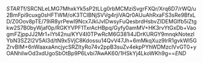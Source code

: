 $START$f/SRCNLeLMG7MhxkYk5sP2tLLg0rbMCMziSvgrFXQr/Xrq6D7/rWQ/u2BmFpi9cuxg0sHFTWM/oK3TCIBNjSVVg4rjiVAQr0AUuAhRxaFS3sRe9BfxLD/Z0Oov8pTE/79iR8yrPewI9Ncx7JklJvIDwsyFuQesbrdHsbvZIDEMGIfb5iZtgkw2S7B0byWjaf0p/RGKYVPF1TxrAcHBpq/Gyfy0amMV+HK3rvYtGxDb+VaogmFZjppJJ2Mr1+lYt42nu/KYV4I0TPwRcM6G381i4JDrKURGY9mnqkNotezlYbN3SZ2l2V5Al3d/tN9x5VjC8Kdossu14QvV47Jh+6mMkqXuz9IrR1gvkWI5GZrvBIM+6nWaaxaAncjycSRZItyRo74v2ppB3suZv4ekpPYhWDMzclVvGT0+yOANhilwOd3xdUgoSbOtBp9P6Lvbi7AwAK60/1HSkYj4LkoWKh9g==$END$